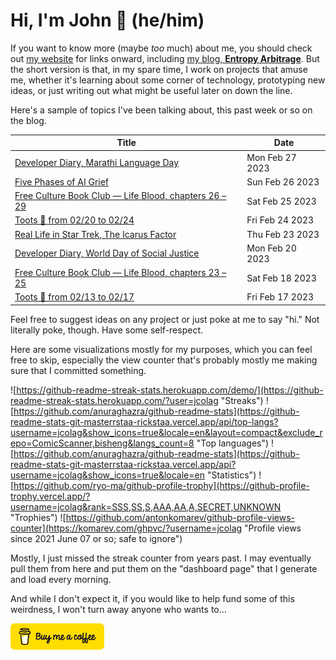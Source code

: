 # Hi, I'm John 👋 (he/him)

If you want to know more (maybe *too* much) about me, you should check out [my website](https://john.colagioia.net/) for links onward, including [my blog, **Entropy Arbitrage**](https://john.colagioia.net/blog).  But the short version is that, in my spare time, I work on projects that amuse me, whether it's learning about some corner of technology, prototyping new ideas, or just writing out what might be useful later on down the line.

Here's a sample of topics I've been talking about, this past week or so on the blog.

|Title|Date|
|-----|-------|
|[Developer Diary, Marathi Language Day](https://john.colagioia.net/blog/2023/02/27/marathi.html)|Mon Feb 27 2023|
|[Five Phases of AI Grief](https://john.colagioia.net/blog/2023/02/26/ai-grief.html)|Sun Feb 26 2023|
|[Free Culture Book Club — Life Blood, chapters 26 – 29](https://john.colagioia.net/blog/2023/02/25/life-blood-9.html)|Sat Feb 25 2023|
|[Toots 🐘 from 02/20 to 02/24](https://john.colagioia.net/blog/2023/02/24/week.html)|Fri Feb 24 2023|
|[Real Life in Star Trek, The Icarus Factor](https://john.colagioia.net/blog/2023/02/23/icarus-factor.html)|Thu Feb 23 2023|
|[Developer Diary, World Day of Social Justice](https://john.colagioia.net/blog/2023/02/20/social-justice.html)|Mon Feb 20 2023|
|[Free Culture Book Club — Life Blood, chapters 23 – 25](https://john.colagioia.net/blog/2023/02/18/life-blood-8.html)|Sat Feb 18 2023|
|[Toots 🐘 from 02/13 to 02/17](https://john.colagioia.net/blog/2023/02/17/week.html)|Fri Feb 17 2023|

Feel free to suggest ideas on any project or just poke at me to say "hi." Not literally poke, though. Have some self-respect.

Here are some visualizations mostly for my purposes, which you can feel free to skip, especially the view counter that's probably mostly me making sure that I committed something.

![https://github-readme-streak-stats.herokuapp.com/demo/](https://github-readme-streak-stats.herokuapp.com/?user=jcolag "Streaks")
![https://github.com/anuraghazra/github-readme-stats](https://github-readme-stats-git-masterrstaa-rickstaa.vercel.app/api/top-langs?username=jcolag&show_icons=true&locale=en&layout=compact&exclude_repo=ComicScanner,bisheng&langs_count=8 "Top languages")
![https://github.com/anuraghazra/github-readme-stats](https://github-readme-stats-git-masterrstaa-rickstaa.vercel.app/api?username=jcolag&show_icons=true&locale=en "Statistics")
![https://github.com/ryo-ma/github-profile-trophy](https://github-profile-trophy.vercel.app/?username=jcolag&rank=SSS,SS,S,AAA,AA,A,SECRET,UNKNOWN "Trophies")
![https://github.com/antonkomarev/github-profile-views-counter](https://komarev.com/ghpvc/?username=jcolag "Profile views since 2021 June 07 or so; safe to ignore")

Mostly, I just missed the streak counter from years past.  I may eventually pull them from here and put them on the "dashboard page" that I generate and load every morning.

And while I don't expect it, if you would like to help fund some of this weirdness, I won't turn away anyone who wants to...

[<img src="images/default-yellow.png" alt="Buy Me a Coffee" width="150px"/>](https://www.buymeacoffee.com/jcolag)
